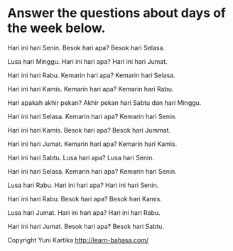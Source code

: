 # Answer the questions about days of the week below.  

Hari ini hari Senin. Besok hari apa? Besok hari Selasa.
 
Lusa hari Minggu. Hari ini hari apa? Hari ini hari Jumat.

Hari ini hari Rabu. Kemarin hari apa? Kemarin hari Selasa.

Hari ini hari Kamis. Kemarin hari apa? Kemarin hari Rabu.

Hari apakah akhir pekan? Akhir pekan hari Sabtu dan hari Minggu.

Hari ini hari Selasa. Kemarin hari apa? Kemarin hari Senin.

Hari ini hari Kamis. Besok hari apa? Besok hari Jummat.

Hari ini hari Jumat. Kemarin hari apa? Kemarin hari Kamis.

Hari ini hari Sabtu. Lusa hari apa? Lusa hari Senin.

Hari ini hari Selasa. Kemarin hari apa? Kemarin hari Senin.

Lusa hari Rabu. Hari ini hari apa? Hari ini hari Senin.

Hari ini hari Rabu. Besok hari apa? Besok hari Kamis.

Lusa hari Jumat. Hari ini hari apa? Hari ini hari Rabu.

Hari ini hari Jumat. Besok hari apa? Besok hari Sabtu.



Copyright Yuni Kartika http://learn-bahasa.com/

